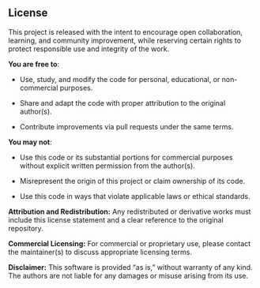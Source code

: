 ## License


This project is released with the intent to encourage open collaboration, learning, and community improvement, while reserving certain rights to protect responsible use and integrity of the work.

**You are free to**:

- Use, study, and modify the code for personal, educational, or non-commercial purposes.

- Share and adapt the code with proper attribution to the original author(s).

- Contribute improvements via pull requests under the same terms.

**You may not**:

- Use this code or its substantial portions for commercial purposes without explicit written permission from the author(s).

- Misrepresent the origin of this project or claim ownership of its code.

- Use this code in ways that violate applicable laws or ethical standards.

**Attribution and Redistribution:**
Any redistributed or derivative works must include this license statement and a clear reference to the original repository.

**Commercial Licensing:**
For commercial or proprietary use, please contact the maintainer(s) to discuss appropriate licensing terms.

**Disclaimer:**
This software is provided “as is,” without warranty of any kind. The authors are not liable for any damages or misuse arising from its use.